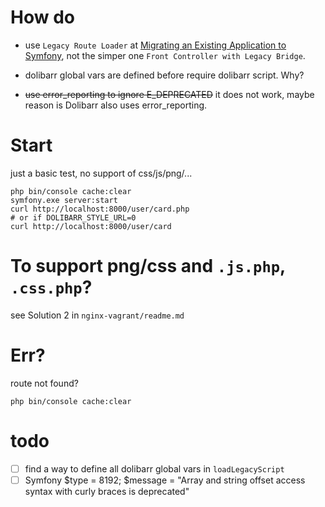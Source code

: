 

# How do
- use `Legacy Route Loader` at [Migrating an Existing Application to Symfony](https://symfony.com/doc/current/migration.html#booting-symfony-in-a-front-controller), not the simper one `Front Controller with Legacy Bridge`.

- dolibarr global vars are defined before require dolibarr script. Why?

- ~~use error_reporting to ignore E_DEPRECATED~~  it does not work, maybe reason is Dolibarr also uses error_reporting.

# Start

just a basic test, no support of css/js/png/...
```
php bin/console cache:clear 
symfony.exe server:start
curl http://localhost:8000/user/card.php
# or if DOLIBARR_STYLE_URL=0
curl http://localhost:8000/user/card
```

# To support png/css and `.js.php`, `.css.php`?  

see  Solution 2 in  `nginx-vagrant/readme.md`

# Err?

route not found?
```
php bin/console cache:clear
```

# todo
- [ ] find a way to define all dolibarr global vars in `loadLegacyScript`
- [ ] Symfony $type = 8192;  $message = "Array and string offset access syntax with curly braces is deprecated"